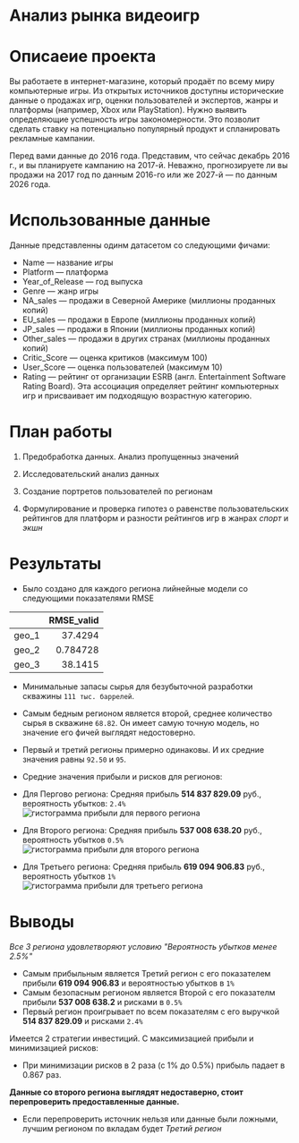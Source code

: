  # Анализ рынка видеоигр
 
 # Описаеие проекта

Вы работаете в интернет-магазине, который продаёт по всему миру компьютерные игры. Из открытых источников доступны исторические данные о продажах игр, оценки пользователей и экспертов, жанры и платформы (например, Xbox или PlayStation). Нужно выявить определяющие успешность игры закономерности. Это позволит сделать ставку на потенциально популярный продукт и спланировать рекламные кампании.

Перед вами данные до 2016 года. Представим, что сейчас декабрь 2016 г., и вы планируете кампанию на 2017-й. Неважно, прогнозируете ли вы продажи на 2017 год по данным 2016-го или же 2027-й — по данным 2026 года.

 # Использованные данные
 Данные представленны одинм датасетом со следующими фичами:

- Name — название игры
- Platform — платформа
- Year_of_Release — год выпуска
- Genre — жанр игры
- NA_sales — продажи в Северной Америке (миллионы проданных копий)
- EU_sales — продажи в Европе (миллионы проданных копий)
- JP_sales — продажи в Японии (миллионы проданных копий)
- Other_sales — продажи в других странах (миллионы проданных копий)
- Critic_Score — оценка критиков (максимум 100)
- User_Score — оценка пользователей (максимум 10)
- Rating — рейтинг от организации ESRB (англ. Entertainment Software Rating Board). Эта ассоциация определяет рейтинг компьютерных игр и присваивает им подходящую возрастную категорию.

# План работы

1) Предобработка данных. Анализ пропущенныз значений

2) Исследовательский анализ данных

3) Создание портретов пользователей по регионам

4) Формулирование и проверка гипотез о равенстве пользовательских рейтингов для платформ и разности рейтингов игр в жанрах *спорт* и *экшн*

 # Результаты
 
 - Было создано для каждого региона лийнейные модели со следующими показателями RMSE
 
|       |   RMSE_valid |
|:------|-------------:|
| geo_1 |    37.4294   |
| geo_2 |     0.784728 |
| geo_3 |    38.1415   |

- Минимальные запасы сырья для безубыточной разработки скважины `111 тыс. баррелей`. 
 - Самым бедным регионом является второй, среднее количество сырья в скважине `68.82`. Он имеет самую точную модель, но значение его фичей выглядят недостоверно. 
 - Первый и третий регионы примерно одинаковы. И их средние значения равны `92.50` и `95`. 
 
- Средние значения прибыли и рисков для регионов:
 - Для Пергово региона: Средняя прибыль **514 837 829.09** руб., вероятность убытков: `2.4%`
 ![гистограмма прибыли для первого региона](https://github.com/BoboBraine/Projects/assets/106814489/a7f77563-eb23-4e70-ba4b-12a9d8280683)
 
 - Для Второго региона: Средняя прибыль **537 008 638.20** руб., вероятность убытков `0.5%`
 ![гистограмма прибыли для второго региона](https://github.com/BoboBraine/Projects/assets/106814489/d56408bf-11db-40a9-a93e-4d2a1a1481f8)

 - Для Третьего региона: Средняя прибыль **619 094 906.83** руб., вероятность убытков `1%`
 ![гистограмма прибыли для третьего региона](https://github.com/BoboBraine/Projects/assets/106814489/205d4354-7600-4aec-86bb-075d22320f95)
 
 # Выводы

*Все 3 региона удовлетворяют условию "Вероятность убытков менее 2.5%"*

- Самым прибыльным является Третий регион с его показателем прибыли **619 094 906.83** и вероятностью убытков в `1%`
- Самым безопасным регионом является Второй с его показателм прибыли **537 008 638.2** и рисками в `0.5%`
- Первый регион проигрывает по всем показателям с его выручкой **514 837 829.09** и рисками `2.4%`
    
Имеется 2 стратегии инвестиций. С максимизацией прибыли и минимизацией рисков:
- При минимизации рисков в 2 раза (с 1% до 0.5%) прибыль падает в 0.867 раз.
    
**Данные со второго региона выглядят недоставерно, стоит перепроверить предоставленные данные.**
- Если перепроверить источник нельзя или данные были ложными, лучшим регионом по вкладам будет *Третий регион*

